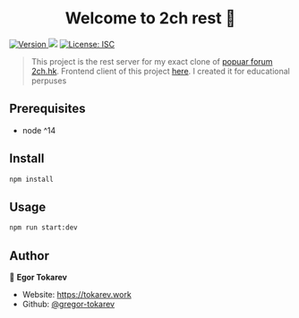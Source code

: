 <h1 align="center">Welcome to 2ch rest 👋</h1>
<p>
  <a href="https://www.npmjs.com/package/2ch rest" target="_blank">
    <img alt="Version" src="https://img.shields.io/npm/v/2ch rest.svg">
  </a>
  <img src="https://img.shields.io/badge/node-%5E14-blue.svg" />
  <a href="#" target="_blank">
    <img alt="License: ISC" src="https://img.shields.io/badge/License-ISC-yellow.svg" />
  </a>
</p>

> This project is the rest server for my exact clone of [popuar forum 2ch.hk](https://2ch.hk). Frontend client of this project [here](https://github.com/gregor-tokarev/2ch-client). I created it for educational perpuses

## Prerequisites

- node ^14

## Install

```sh
npm install
```

## Usage

```sh
npm run start:dev
```

## Author

👤 **Egor Tokarev**

* Website: https://tokarev.work
* Github: [@gregor-tokarev](https://github.com/gregor-tokarev)
